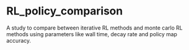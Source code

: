 # RL_policy_comparison
A study to compare between iterative RL methods and monte carlo RL methods using parameters like wall time, decay rate and policy map accuracy.
